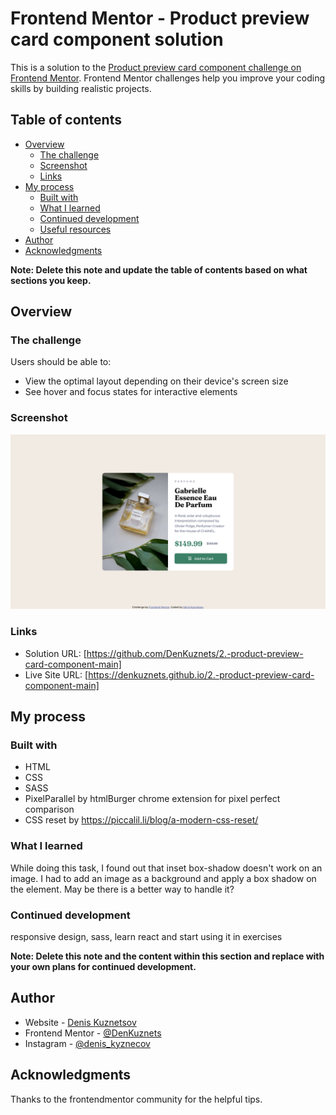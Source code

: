 # Frontend Mentor - Product preview card component solution

This is a solution to the [Product preview card component challenge on Frontend Mentor](https://www.frontendmentor.io/challenges/product-preview-card-component-GO7UmttRfa). Frontend Mentor challenges help you improve your coding skills by building realistic projects. 

## Table of contents

- [Overview](#overview)
  - [The challenge](#the-challenge)
  - [Screenshot](#screenshot)
  - [Links](#links)
- [My process](#my-process)
  - [Built with](#built-with)
  - [What I learned](#what-i-learned)
  - [Continued development](#continued-development)
  - [Useful resources](#useful-resources)
- [Author](#author)
- [Acknowledgments](#acknowledgments)

**Note: Delete this note and update the table of contents based on what sections you keep.**

## Overview

### The challenge

Users should be able to:

- View the optimal layout depending on their device's screen size
- See hover and focus states for interactive elements

### Screenshot

![](design/screenshot.png)

### Links

- Solution URL: [https://github.com/DenKuznets/2.-product-preview-card-component-main]
- Live Site URL: [https://denkuznets.github.io/2.-product-preview-card-component-main]

## My process

### Built with

- HTML 
- CSS
- SASS
- PixelParallel by htmlBurger chrome extension for pixel perfect comparison
- CSS reset by https://piccalil.li/blog/a-modern-css-reset/

### What I learned

While doing this task, I found out that inset box-shadow doesn't work on an image. I had to add an image as a background and apply a box shadow on the element. May be there is a better way to handle it?



### Continued development

responsive design, sass, learn react and start using it in exercises

**Note: Delete this note and the content within this section and replace with your own plans for continued development.**


## Author

- Website - [Denis Kuznetsov](https://github.com/DenKuznets)
- Frontend Mentor - [@DenKuznets](https://www.frontendmentor.io/profile/DenKuznets)
- Instagram - [@denis_kyznecov](https://www.instagram.com/denis_kyznecov/)

## Acknowledgments

Thanks to the frontendmentor community for the helpful tips.
